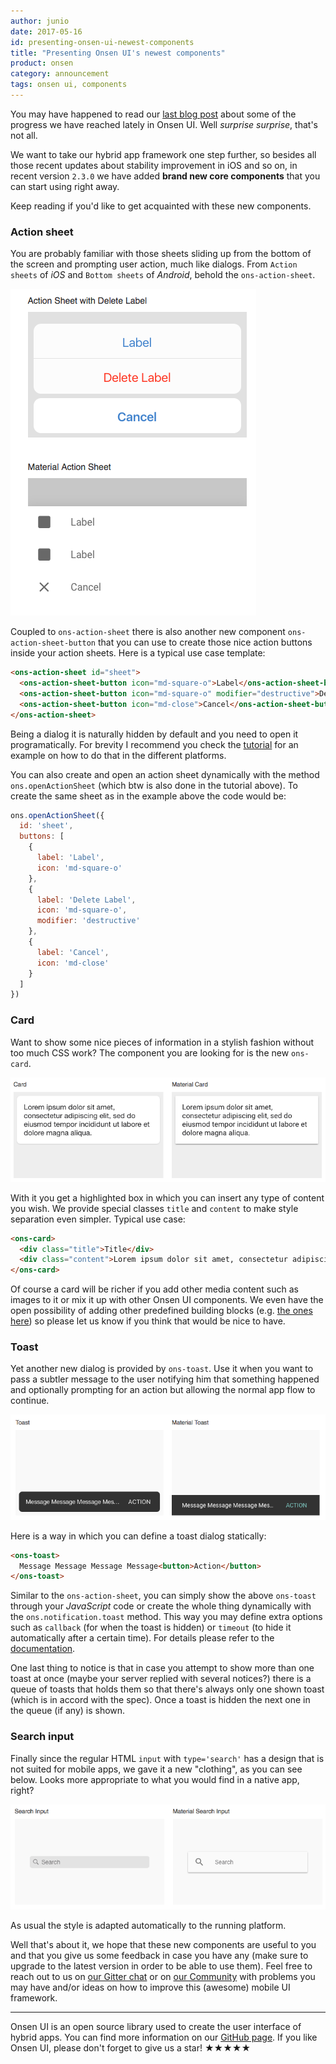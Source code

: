 ```yaml
---
author: junio
date: 2017-05-16
id: presenting-onsen-ui-newest-components
title: "Presenting Onsen UI's newest components"
product: onsen
category: announcement
tags: onsen ui, components
---
```


You may have happened to read our [last blog post](https://onsen.io/blog/onsenui-recent-updates-may-2017/) about some of the progress we have reached lately in Onsen UI. Well *surprise surprise*, that's not all.

We want to take our hybrid app framework one step further, so besides all those recent updates about stability improvement in iOS and so on, in recent version `2.3.0` we have added **brand new core components** that you can start using right away.

Keep reading if you'd like to get acquainted with these new components.

<!-- more -->

### Action sheet

You are probably familiar with those sheets sliding up from the bottom of the screen and prompting user action, much like dialogs. From `Action sheets` of *iOS* and `Bottom sheets` of *Android*, behold the `ons-action-sheet`.

![Action sheet](/blog/content/images/2017/May/action-sheet.png)

Coupled to `ons-action-sheet` there is also another new component `ons-action-sheet-button` that you can use to create those nice action buttons inside your action sheets. Here is a typical use case template:

``` html
<ons-action-sheet id="sheet">
  <ons-action-sheet-button icon="md-square-o">Label</ons-action-sheet-button>
  <ons-action-sheet-button icon="md-square-o" modifier="destructive">Delete Label</ons-action-sheet-button>
  <ons-action-sheet-button icon="md-close">Cancel</ons-action-sheet-button>
</ons-action-sheet>
```

Being a dialog it is naturally hidden by default and you need to open it programatically. For brevity I recommend you check the [tutorial](https://tutorial.onsen.io/?framework=vanilla&category=reference&module=action-sheet) for an example on how to do that in the different platforms.

You can also create and open an action sheet dynamically with the method `ons.openActionSheet` (which btw is also done in the tutorial above). To create the same sheet as in the example above the code would be:

``` javascript
ons.openActionSheet({
  id: 'sheet',
  buttons: [
    {
      label: 'Label',
      icon: 'md-square-o'
    },
    {
      label: 'Delete Label',
      icon: 'md-square-o',
      modifier: 'destructive'
    },
    {
      label: 'Cancel',
      icon: 'md-close'
    }
  ]
})
```

### Card

Want to show some nice pieces of information in a stylish fashion without too much CSS work? The component you are looking for is the new `ons-card`.

![Card](/blog/content/images/2017/May/card.png)

With it you get a highlighted box in which you can insert any type of content you wish. We provide special classes `title` and `content` to make style separation even simpler. Typical use case:

``` html
<ons-card>
  <div class="title">Title</div>
  <div class="content">Lorem ipsum dolor sit amet, consectetur adipiscing elit, sed do eiusmod tempor incididunt ut labore et dolore magna aliqua.</div>
</ons-card>
```

Of course a card will be richer if you add other media content such as images to it or mix it up with other Onsen UI components. We even have the open possibility of adding other predefined building blocks (e.g. [the ones here](https://material.io/guidelines/components/cards.html#cards-content-blocks)) so please let us know if you think that would be nice to have.

### Toast

Yet another new dialog is provided by `ons-toast`. Use it when you want to pass a subtler message to the user notifying him that something happened and optionally prompting for an action but allowing the normal app flow to continue.

![Toast](/blog/content/images/2017/May/toast.png)

Here is a way in which you can define a toast dialog statically:

``` html
<ons-toast>
  Message Message Message Message<button>Action</button>
</ons-toast>
```

Similar to the `ons-action-sheet`, you can simply show the above `ons-toast` through your *JavaScript* code or create the whole thing dynamically with the `ons.notification.toast` method. This way you may define extra options such as `callback` (for when the toast is hidden) or `timeout` (to hide it automatically after a certain time). For details please refer to the [documentation](https://onsen.io/v2/docs/js/ons.notification.html).

One last thing to notice is that in case you attempt to show more than one toast at once (maybe your server replied with several notices?) there is a queue of toasts that holds them so that there's always only one shown toast (which is in accord with the spec). Once a toast is hidden the next one in the queue (if any) is shown.

### Search input

Finally since the regular HTML `input` with `type='search'` has a design that is not suited for mobile apps, we gave it a new "clothing", as you can see below. Looks more appropriate to what you would find in a native app, right?

![Search input](/blog/content/images/2017/May/search-input.png)

As usual the style is adapted automatically to the running platform.

Well that's about it, we hope that these new components are useful to you and that you give us some feedback in case you have any (make sure to upgrade to the latest version in order to be able to use them). Feel free to reach out to us on [our Gitter chat](https://gitter.im/OnsenUI/OnsenUI) or on [our Community](https://community.onsen.io/) with problems you may have and/or ideas on how to improve this (awesome) mobile UI framework.

---

Onsen UI is an open source library used to create the user interface of hybrid apps. You can find more information on our [GitHub page](https://github.com/OnsenUI/OnsenUI). If you like Onsen UI, please don't forget to give us a star! ★★★★★
